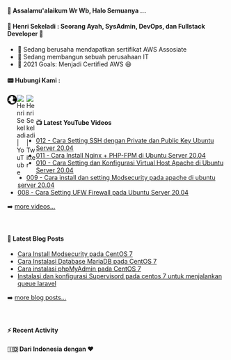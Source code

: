 #### 👋 Assalamu'alaikum Wr Wb, Halo Semuanya ...

#### :man: Henri Sekeladi : Seorang Ayah, SysAdmin, DevOps, dan Fullstack Developer 🤣

- 🔭 Sedang berusaha mendapatkan sertifikat AWS Assosiate
- 🌱 Sedang membangun sebuah perusahaan IT
- 🥅 2021 Goals: Menjadi Certified AWS :smile:

#### :pager: Hubungi Kami :

[<img align="left" alt="henri.web.id" width="22px" src="https://raw.githubusercontent.com/iconic/open-iconic/master/svg/globe.svg" />](https://henri.web.id)
[<img align="left" alt="Henri Sekeladi | YouTube" width="22px" src="https://cdn.jsdelivr.net/npm/simple-icons@v3/icons/youtube.svg" />](https://youtube.com/HenriSekeladi)
[<img align="left" alt="Henri Sekeladi | Twitter" width="22px" src="https://cdn.jsdelivr.net/npm/simple-icons@v3/icons/twitter.svg" />](https://twitter.com/mhixv)

<br />
<br />

#### 📺 Latest YouTube Videos

<!-- YOUTUBE:START -->
- [012 - Cara Setting SSH dengan Private dan Public Key Ubuntu Server 20.04](https://www.youtube.com/watch?v=xAJWGl0wF0M)
- [011 - Cara Install Nginx + PHP-FPM di Ubuntu Server 20.04](https://www.youtube.com/watch?v=PsMfPTBZTT4)
- [010 - Cara Setting dan Konfigurasi Virtual Host Apache di Ubuntu Server 20.04](https://www.youtube.com/watch?v=M5tKsN2fi4Q)
- [009 - Cara install dan setting Modsecurity pada apache  di ubuntu server 20.04](https://www.youtube.com/watch?v=SMe-lwSgFHg)
- [008 - Cara Setting UFW Firewall pada Ubuntu Server 20.04](https://www.youtube.com/watch?v=w7NvdYsgUh4)
<!-- YOUTUBE:END -->

➡️ [more videos...](https://youtube.com/HenriSekeladi)

<br />

#### 📕 Latest Blog Posts

<!-- BLOG-POST-LIST:START -->
- [Cara Install Modsecurity pada CentOS 7](https://henri.web.id/cara-install-modsecurity-pada-centos-7/?utm_source=rss&utm_medium=rss&utm_campaign=cara-install-modsecurity-pada-centos-7)
- [Cara Instalasi Database MariaDB pada CentOS 7](https://henri.web.id/cara-instalasi-database-mariadb-pada-centos-7/?utm_source=rss&utm_medium=rss&utm_campaign=cara-instalasi-database-mariadb-pada-centos-7)
- [Cara instalasi phpMyAdmin pada CentOS 7](https://henri.web.id/cara-instalasi-phpmyadmin-pada-centos-7/?utm_source=rss&utm_medium=rss&utm_campaign=cara-instalasi-phpmyadmin-pada-centos-7)
- [Instalasi dan konfigurasi Supervisord pada centos 7 untuk menjalankan queue  laravel](https://henri.web.id/instalasi-dan-konfigurasi-supervisord-pada-centos-7-untuk-menjalankan-queue-laravel/?utm_source=rss&utm_medium=rss&utm_campaign=instalasi-dan-konfigurasi-supervisord-pada-centos-7-untuk-menjalankan-queue-laravel)
<!-- BLOG-POST-LIST:END -->

➡️ [more blog posts...](https://henri.web.id)

<br />

#### :zap: Recent Activity

<!--START_SECTION:activity-->
<!--END_SECTION:activity-->


#### :indonesia: Dari Indonesia dengan :hearts:
